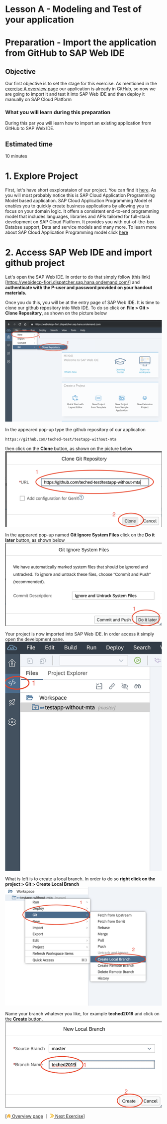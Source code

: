 # Lesson A - Modeling and Test of your application
# Preparation - Import the application from GitHub to SAP Web IDE

## Objective
Our first objective is to set the stage for this exercise. As mentioned in the [exercise A overview page](../../overviews/A/README.md) our application is already in GitHub, so now we are going to import it and test it into SAP Web IDE and then deploy it manually on SAP Cloud Platform

### What you will learn during this preparation
During this par you will learn how to import an existing application from GitHub to SAP Web IDE.

## Estimated time
10 minutes 

# 1. Explore Project
First, let's have short esxplorataion of our project. You can find it [here](https://github.com/teched-test/testapp-without-mta). As you will most probably notice this is SAP Cloud Application Programming Model based application. SAP Cloud Application Programming Model el enables you to quickly create business applications by allowing you to focus on your domain logic. It offers a consistent end-to-end programming model that includes languages, libraries and APIs tailored for full-stack development on SAP Cloud Platform. It provides you with out-of-the-box Databse support, Data and service models and many more. To learn more about SAP Cloud Application Programming model click [here](https://help.sap.com/viewer/65de2977205c403bbc107264b8eccf4b/Cloud/en-US/00823f91779d4d42aa29a498e0535cdf.html)

# 2. Access SAP Web IDE and import github project
Let's open the SAP Web IDE. In order to do that simply follow
(this link)[https://webidecp-fiori.dispatcher.sap.hana.ondemand.com/] and **authenticate with the P-user and password provided on your handout materials.**

Once you do this, you will be at the entry page of SAP Web IDE. It is time to clone our github repository into Web IDE. To do so click on **File > Git > Clone Repository**, as shown on the picture below

![](..//images/a/prep_git_clone_repo.png)

In the appeared pop-up type the github repository of our application 
```
https://github.com/teched-test/testapp-without-mta
```
then click on the **Clone** button, as shown on the picture below
![](../images/a/prep_clone_repo_url.png)

In the appeared pop-up named **Git Ignore System Files** click on the **Do it later** button, as shown below
![](../images/a/prep_git_ignore.png)

Your project is now imported into SAP Web IDE. In order access it simply open the development pane.
![](../images/a/prep_open_dev_pane.png)

What is left is to create a local branch. In order to do so **right click on the project > Git > Create Local Branch**
![](../images/a/prep_create_local_branch.png)

Name your branch whatever you like, for example **teched2019** and click on the **Create** button.
![](../images/a/prep_finalize_branch.png)


[[![](../images/nav-home.png) Overview page](../../README.md) ｜ [![](../images/nav-next.png) Next Exercise](../../exercises/A1/README.md)]

